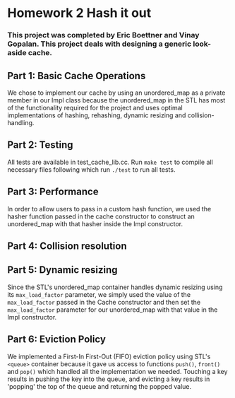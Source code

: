 # Homework 2 Hash it out

### This project was completed by Eric Boettner and Vinay Gopalan. This project deals with designing a generic look-aside cache.

## Part 1: Basic Cache Operations
We chose to implement our cache by using an unordered_map as a private member in our Impl class because the unordered_map in the STL has most of the functionality required for the project and uses optimal implementations of hashing, rehashing, dynamic resizing and collision-handling.

## Part 2: Testing
All tests are available in test_cache_lib.cc. Run  `make test`  to compile all necessary files following which run `./test` to run all tests.

## Part 3: Performance
In order to allow users to pass in a custom hash function, we used the hasher function passed in the cache constructor to construct an unordered_map with that hasher inside the Impl constructor.

## Part 4: Collision resolution

## Part 5: Dynamic resizing
Since the STL's unordered_map container handles dynamic resizing using its `max_load_factor` parameter, we simply used the value of the `max_load_factor` passed in the Cache constructor and then set the `max_load_factor` parameter for our unordered_map with that value in the Impl constructor.

## Part 6: Eviction Policy
We implemented a First-In First-Out (FIFO) eviction policy using STL's `<queue>` container because it gave us access to functions `push()`, `front()` and `pop()` which handled all the implementation we needed. Touching a key results in pushing the key into the queue, and evicting a key results in 'popping' the top of the queue and returning the popped value.